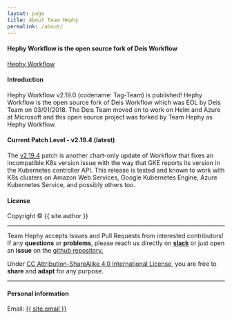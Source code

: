 ```yaml
---
layout: page
title: About Team Hephy
permalink: /about/
---
```


#### Hephy Workflow is the open source fork of Deis Workflow

[Hephy Workflow](https://web.teamhephy.com)

#### Introduction

Hephy Workflow v2.19.0 (codename: Tag-Team) is published! Hephy Workflow is the
open source fork of Deis Workflow which was EOL by Deis Team on 03/01/2018.
The Deis Team moved on to work on Helm and Azure at Microsoft and this open
source project was forked by Team Hephy as Hephy Workflow.

#### Current Patch Level - v2.19.4 (latest)

The [v2.19.4][] patch is another chart-only update of Workflow that fixes an
incompatible K8s version issue with the way that GKE reports its version in the
Kubernetes controller API.  This release is tested and known to work with K8s
clusters on Amazon Web Services, Google Kubernetes Engine, Azure Kubernetes
Service, and possibly others too.

#### License

Copyright&nbsp;&copy;&nbsp;{{ site.author }}

- - -

Team Hephy accepts Issues and Pull Requests from interested contributors!  If
any <b>questions</b> or <b>problems</b>, please reach us directly on <b><a href="https://slack.teamhephy.info">slack</a></b>
or just open an <b>issue</b> on the <a href="https://github.com/teamhephy/workflow">github repository.</a>

Under [CC Attribution-ShareAlike 4.0 International License](https://creativecommons.org/licenses/by-sa/4.0/), you are free to <b>share</b> and <b>adapt</b> for any purpose.

- - -

#### Personal information

Email: <a href="mailto:{{ site.email }}">{{ site.email }}</a>

[v2.19.4]: https://github.com/teamhephy/workflow/releases/tag/v2.19.4
